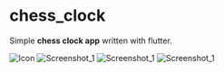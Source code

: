 # chess_clock
 Simple **chess clock app** written with flutter.
 
 ![Icon](/images/chess512x512.png)
 ![Screenshot_1](/images/Screenshot_20191017-183634.jpg)
 ![Screenshot_1](/images/Screenshot_20191017-183744.jpg)
 ![Screenshot_1](/images/Screenshot_20191017-195928.jpg)
